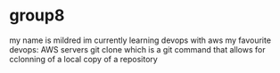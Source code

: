 # group8
my name is mildred 
im currently learning devops with aws
my favourite devops: AWS servers
 git clone which is a git command that allows for cclonning of a local copy of a repository